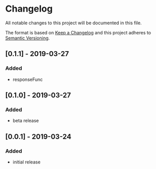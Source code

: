 # Changelog

All notable changes to this project will be documented in this file.

The format is based on [Keep a Changelog](http://keepachangelog.com/en/1.0.0/)
and this project adheres to [Semantic Versioning](http://semver.org/spec/v2.0.0.html).

## [0.1.1] - 2019-03-27
### Added
* responseFunc

## [0.1.0] - 2019-03-27
### Added
* beta release

## [0.0.1] - 2019-03-24
### Added
* initial release
